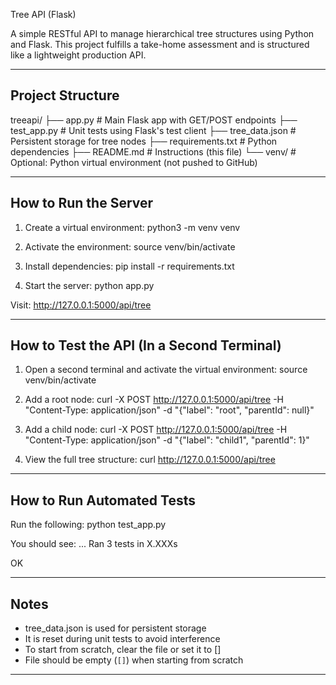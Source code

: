 Tree API (Flask)

A simple RESTful API to manage hierarchical tree structures using Python and Flask. This project fulfills a take-home assessment and is structured like a lightweight production API.

---

## Project Structure

treeapi/
├── app.py             # Main Flask app with GET/POST endpoints
├── test_app.py        # Unit tests using Flask's test client
├── tree_data.json     # Persistent storage for tree nodes
├── requirements.txt   # Python dependencies
├── README.md          # Instructions (this file)
└── venv/              # Optional: Python virtual environment (not pushed to GitHub)

---

## How to Run the Server

1. Create a virtual environment:
   python3 -m venv venv

2. Activate the environment:
   source venv/bin/activate

3. Install dependencies:
   pip install -r requirements.txt

4. Start the server:
   python app.py

Visit: http://127.0.0.1:5000/api/tree

---

## How to Test the API (In a Second Terminal)

1. Open a second terminal and activate the virtual environment:
   source venv/bin/activate

2. Add a root node:
   curl -X POST http://127.0.0.1:5000/api/tree -H "Content-Type: application/json" -d "{\"label\": \"root\", \"parentId\": null}"

3. Add a child node:
   curl -X POST http://127.0.0.1:5000/api/tree -H "Content-Type: application/json" -d "{\"label\": \"child1\", \"parentId\": 1}"

4. View the full tree structure:
   curl http://127.0.0.1:5000/api/tree


---

## How to Run Automated Tests

Run the following:
   python test_app.py

You should see:
   ...
   Ran 3 tests in X.XXXs

   OK

---

## Notes

- tree_data.json is used for persistent storage
- It is reset during unit tests to avoid interference
- To start from scratch, clear the file or set it to []
- File should be empty (`[]`) when starting from scratch

---

